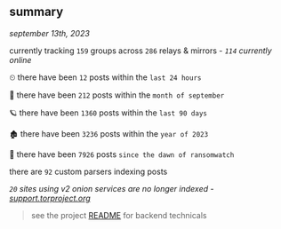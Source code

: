 
## summary
_september 13th, 2023_

currently tracking `159` groups across `286` relays & mirrors - _`114` currently online_

⏲ there have been `12` posts within the `last 24 hours`

🦈 there have been `212` posts within the `month of september`

🪐 there have been `1360` posts within the `last 90 days`

🏚 there have been `3236` posts within the `year of 2023`

🦕 there have been `7926` posts `since the dawn of ransomwatch`

there are `92` custom parsers indexing posts

_`20` sites using v2 onion services are no longer indexed - [support.torproject.org](https://support.torproject.org/onionservices/v2-deprecation/)_

> see the project [README](https://github.com/joshhighet/ransomwatch#ransomwatch--) for backend technicals
